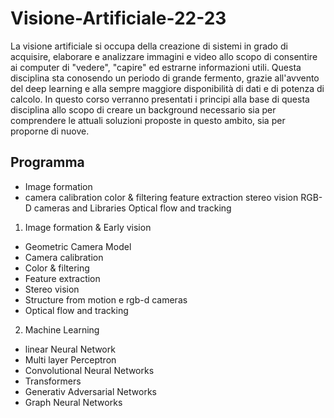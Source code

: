 # Visione-Artificiale-22-23

La visione artificiale si occupa della creazione di sistemi in grado di acquisire, elaborare e analizzare immagini e video allo scopo di consentire ai computer di "vedere", "capire" ed  estrarne informazioni utili.
Questa disciplina sta conosendo un periodo di grande fermento, grazie all'avvento del deep learning e alla sempre maggiore disponibilità di dati e di potenza di calcolo.
In questo corso verranno presentati i principi alla base di questa disciplina allo scopo di creare un background necessario sia per comprendere le attuali soluzioni proposte in questo ambito, sia per proporne di nuove.


## Programma 

- Image formation
- camera calibration
color & filtering
feature extraction
stereo vision
RGB-D cameras and Libraries 
Optical flow and tracking 


1.	Image formation & Early vision
  - Geometric Camera Model
  - Camera calibration
  -	Color & filtering
  - Feature extraction
  - Stereo vision
  -	Structure from motion e rgb-d cameras  
  - Optical flow and tracking

2. Machine Learning 
  - linear Neural Network 
  - Multi layer Perceptron
  - Convolutional Neural Networks
  - Transformers
  - Generativ Adversarial Networks 
  - Graph Neural Networks
